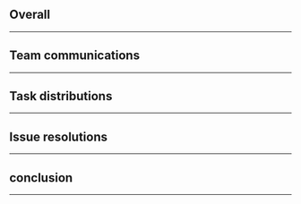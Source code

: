 ## Overall


---

## Team communications


---


##  Task distributions


---

##   Issue resolutions


---

##   conclusion


---